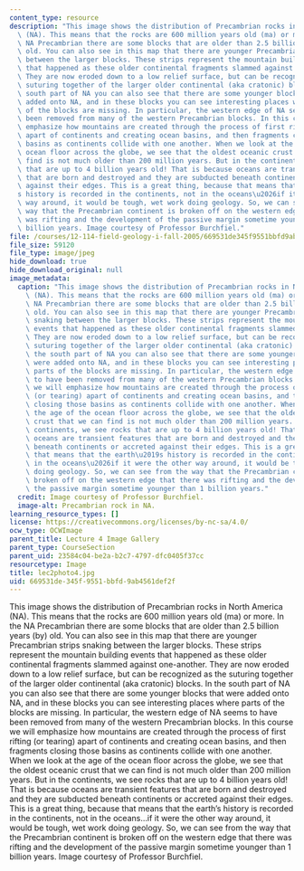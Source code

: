 ```yaml
---
content_type: resource
description: "This image shows the distribution of Precambrian rocks in North America\
  \ (NA). This means that the rocks are 600 million years old (ma) or more. In the\
  \ NA Precambrian there are some blocks that are older than 2.5 billion years (by)\
  \ old. You can also see in this map that there are younger Precambrian strips snaking\
  \ between the larger blocks. These strips represent the mountain building events\
  \ that happened as these older continental fragments slammed against one-another.\
  \ They are now eroded down to a low relief surface, but can be recognized as the\
  \ suturing together of the larger older continental (aka cratonic) blocks. In the\
  \ south part of NA you can also see that there are some younger blocks that were\
  \ added onto NA, and in these blocks you can see interesting places where parts\
  \ of the blocks are missing. In particular, the western edge of NA seems to have\
  \ been removed from many of the western Precambrian blocks. In this course we will\
  \ emphasize how mountains are created through the process of first rifting (or tearing)\
  \ apart of continents and creating ocean basins, and then fragments closing those\
  \ basins as continents collide with one another. When we look at the age of the\
  \ ocean floor across the globe, we see that the oldest oceanic crust that we can\
  \ find is not much older than 200 million years. But in the continents, we see rocks\
  \ that are up to 4 billion years old! That is because oceans are transient features\
  \ that are born and destroyed and they are subducted beneath continents or accreted\
  \ against their edges. This is a great thing, because that means that the earth\u2019\
  s history is recorded in the continents, not in the oceans\u2026if it were the other\
  \ way around, it would be tough, wet work doing geology. So, we can see from the\
  \ way that the Precambrian continent is broken off on the western edge that there\
  \ was rifting and the development of the passive margin sometime younger than 1\
  \ billion years. Image courtesy of Professor Burchfiel."
file: /courses/12-114-field-geology-i-fall-2005/669531de345f9551bbfd9ab4561def2f_lec2photo4.jpg
file_size: 59120
file_type: image/jpeg
hide_download: true
hide_download_original: null
image_metadata:
  caption: "This image shows the distribution of Precambrian rocks in North America\
    \ (NA). This means that the rocks are 600 million years old (ma) or more. In the\
    \ NA Precambrian there are some blocks that are older than 2.5 billion years (by)\
    \ old. You can also see in this map that there are younger Precambrian strips\
    \ snaking between the larger blocks. These strips represent the mountain building\
    \ events that happened as these older continental fragments slammed against one-another.\
    \ They are now eroded down to a low relief surface, but can be recognized as the\
    \ suturing together of the larger older continental (aka cratonic) blocks. In\
    \ the south part of NA you can also see that there are some younger blocks that\
    \ were added onto NA, and in these blocks you can see interesting places where\
    \ parts of the blocks are missing. In particular, the western edge of NA seems\
    \ to have been removed from many of the western Precambrian blocks. In this course\
    \ we will emphasize how mountains are created through the process of first rifting\
    \ (or tearing) apart of continents and creating ocean basins, and then fragments\
    \ closing those basins as continents collide with one another. When we look at\
    \ the age of the ocean floor across the globe, we see that the oldest oceanic\
    \ crust that we can find is not much older than 200 million years. But in the\
    \ continents, we see rocks that are up to 4 billion years old! That is because\
    \ oceans are transient features that are born and destroyed and they are subducted\
    \ beneath continents or accreted against their edges. This is a great thing, because\
    \ that means that the earth\u2019s history is recorded in the continents, not\
    \ in the oceans\u2026if it were the other way around, it would be tough, wet work\
    \ doing geology. So, we can see from the way that the Precambrian continent is\
    \ broken off on the western edge that there was rifting and the development of\
    \ the passive margin sometime younger than 1 billion years."
  credit: Image courtesy of Professor Burchfiel.
  image-alt: Precambrian rock in NA.
learning_resource_types: []
license: https://creativecommons.org/licenses/by-nc-sa/4.0/
ocw_type: OCWImage
parent_title: Lecture 4 Image Gallery
parent_type: CourseSection
parent_uid: 23584c04-be2a-b2c7-4797-dfc0405f37cc
resourcetype: Image
title: lec2photo4.jpg
uid: 669531de-345f-9551-bbfd-9ab4561def2f
---
```

This image shows the distribution of Precambrian rocks in North America (NA). This means that the rocks are 600 million years old (ma) or more. In the NA Precambrian there are some blocks that are older than 2.5 billion years (by) old. You can also see in this map that there are younger Precambrian strips snaking between the larger blocks. These strips represent the mountain building events that happened as these older continental fragments slammed against one-another. They are now eroded down to a low relief surface, but can be recognized as the suturing together of the larger older continental (aka cratonic) blocks. In the south part of NA you can also see that there are some younger blocks that were added onto NA, and in these blocks you can see interesting places where parts of the blocks are missing. In particular, the western edge of NA seems to have been removed from many of the western Precambrian blocks. In this course we will emphasize how mountains are created through the process of first rifting (or tearing) apart of continents and creating ocean basins, and then fragments closing those basins as continents collide with one another. When we look at the age of the ocean floor across the globe, we see that the oldest oceanic crust that we can find is not much older than 200 million years. But in the continents, we see rocks that are up to 4 billion years old! That is because oceans are transient features that are born and destroyed and they are subducted beneath continents or accreted against their edges. This is a great thing, because that means that the earth’s history is recorded in the continents, not in the oceans…if it were the other way around, it would be tough, wet work doing geology. So, we can see from the way that the Precambrian continent is broken off on the western edge that there was rifting and the development of the passive margin sometime younger than 1 billion years. Image courtesy of Professor Burchfiel.
